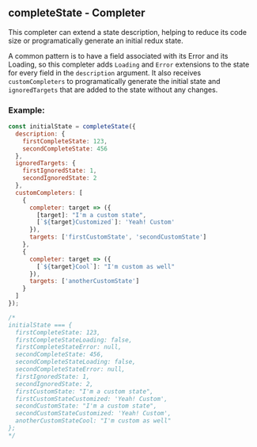 ## completeState - Completer

This completer can extend a state description, helping to reduce its code size or programatically generate an initial redux state.

A common pattern is to have a field associated with its Error and its Loading, so this completer adds `Loading` and `Error` extensions to the state for every field in the `description` argument. It also receives `customCompleters` to programatically generate the initial state and `ignoredTargets` that are added to the state without any changes.

### Example:
```js
const initialState = completeState({
  description: {
    firstCompleteState: 123,
    secondCompleteState: 456
  },
  ignoredTargets: {
    firstIgnoredState: 1,
    secondIgnoredState: 2
  },
  customCompleters: [
    {
      completer: target => ({
        [target]: "I'm a custom state",
        [`${target}Customized`]: 'Yeah! Custom'
      }),
      targets: ['firstCustomState', 'secondCustomState']
    },
    {
      completer: target => ({
        [`${target}Cool`]: "I'm custom as well"
      }),
      targets: ['anotherCustomState']
    }
  ]
});

/*
initialState === {
  firstCompleteState: 123,
  firstCompleteStateLoading: false,
  firstCompleteStateError: null,
  secondCompleteState: 456,
  secondCompleteStateLoading: false,
  secondCompleteStateError: null,
  firstIgnoredState: 1,
  secondIgnoredState: 2,
  firstCustomState: "I'm a custom state",
  firstCustomStateCustomized: 'Yeah! Custom',
  secondCustomState: "I'm a custom state",
  secondCustomStateCustomized: 'Yeah! Custom',
  anotherCustomStateCool: "I'm custom as well"
};
*/
```
